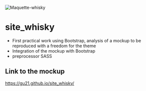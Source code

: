 ![Maquette-whisky](https://user-images.githubusercontent.com/79690181/142205032-9e84aae0-29ad-4b22-adab-27f17d84cbfd.png)

# site_whisky

* First practical work using Bootstrap, analysis of a mockup to be reproduced with a freedom for the theme
* Integration of the mockup with Bootstrap
* preprocessor SASS

## Link to the mockup

 https://gu21.github.io/site_whisky/
